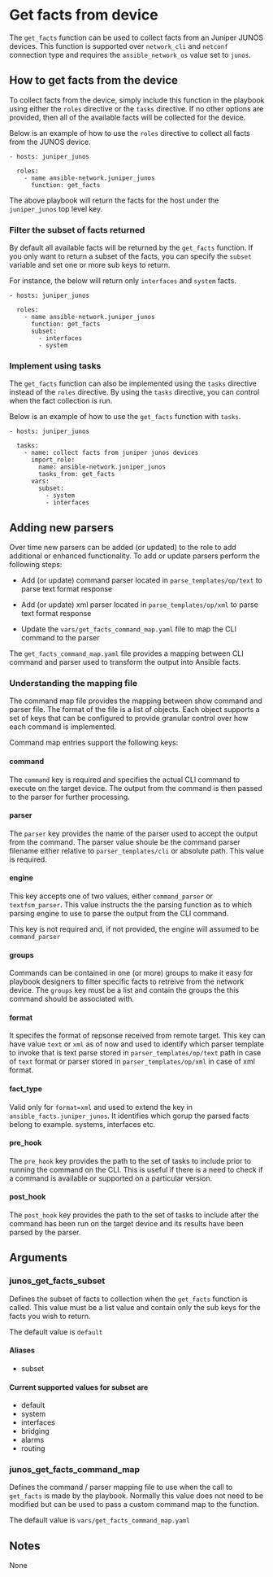 # Get facts from device

The `get_facts` function can be used to collect facts from an Juniper JUNOS
devices.  This function is supported over `network_cli` and `netconf` connection
type and requires the `ansible_network_os` value set to `junos`.

## How to get facts from the device

To collect facts from the device, simply include this function in the playbook
using either the `roles` directive or the `tasks` directive.  If no other
options are provided, then all of the available facts will be collected for the
device.

Below is an example of how to use the `roles` directive to collect all facts
from the JUNOS device.

```
- hosts: juniper_junos

  roles:
    - name ansible-network.juniper_junos
      function: get_facts
```

The above playbook will return the facts for the host under the `juniper_junos`
top level key.

### Filter the subset of facts returned

By default all available facts will be returned by the `get_facts` function.
If you only want to return a subset of the facts, you can specify the `subset`
variable and set one or more sub keys to return.

For instance, the below will return only `interfaces` and `system` facts.

```
- hosts: juniper_junos

  roles:
    - name ansible-network.juniper_junos
      function: get_facts
      subset:
        - interfaces
        - system
```

### Implement using tasks

The `get_facts` function can also be implemented using the `tasks` directive
instead of the `roles` directive.  By using the `tasks` directive, you can
control when the fact collection is run.

Below is an example of how to use the `get_facts` function with `tasks`.

```
- hosts: juniper_junos

  tasks:
    - name: collect facts from juniper junos devices
      import_role:
        name: ansible-network.juniper_junos
        tasks_from: get_facts
      vars:
        subset:
          - system
          - interfaces
```

## Adding new parsers

Over time new parsers can be added (or updated) to the role to add additional
or enhanced functionality.  To add or update parsers perform the following
steps:

* Add (or update) command parser located in `parse_templates/op/text` to parse text format
  response

* Add (or update) xml parser located in `parse_templates/op/xml` to parse text format
  response

* Update the `vars/get_facts_command_map.yaml` file to map the CLI command
to the parser

The `get_facts_command_map.yaml` file provides a mapping between CLI command
and parser used to transform the output into Ansible facts.

### Understanding the mapping file

The command map file provides the mapping between show command and parser file.
The format of the file is a list of objects.  Each object supports a set of
keys that can be configured to provide granular control over how each command
is implemented.

Command map entries support the following keys:

#### command

The `command` key is required and specifies the actual CLI command to execute
on the target device.  The output from the command is then passed to the parser
for further processing.

#### parser

The `parser` key provides the name of the parser used to accept the output from
the command.  The parser value shoule be the command parser filename either
relative to `parser_templates/cli` or absolute path.  This value is required.

#### engine

This key accepts one of two values, either `command_parser` or `textfsm_parser`.
This value instructs the the parsing function as to which parsing engine to
use to parse the output from the CLI command.

This key is not required and, if not provided, the engine will assumed to be
`command_parser`

#### groups

Commands can be contained in one (or more) groups to make it easy for playbook
designers to filter specific facts to retreive from the network device.  The
`groups` key must be a list and contain the groups the this command should be
associated with.

#### format

It specifes the format of repsonse received from remote target.
This key can have value `text` or `xml` as of now and used to identify which
parser template to invoke that is text parse stored in `parser_templates/op/text` path
in case of `text` format or parser stored in `parser_templates/op/xml`
in case of xml format.

#### fact_type

Valid only for `format=xml` and used to extend the key in `ansible_facts.juniper_junos`.
It identifies which gorup the parsed facts belong to example. systems, interfaces etc.

#### pre_hook

The `pre_hook` key provides the path to the set of tasks to include prior
to running the command on the CLI.  This is useful if there is a need to check
if a command is available or supported on a particular version.

#### post_hook

The `post_hook` key provides the path to the set of tasks to include after the
command has been run on the target device and its results have been parsed by
the parser.

## Arguments

### junos_get_facts_subset

Defines the subset of facts to collection when the `get_facts` function is
called. This value must be a list value and contain only the sub keys for the
facts you wish to return.

The default value is `default`

#### Aliases

* subset

#### Current supported values for subset are

* default
* system
* interfaces
* bridging
* alarms
* routing

### junos_get_facts_command_map

Defines the command / parser mapping file to use when the call to `get_facts`
is made by the playbook. Normally this value does not need to be modified but
can be used to pass a custom command map to the function.

The default value is `vars/get_facts_command_map.yaml`


## Notes

None

